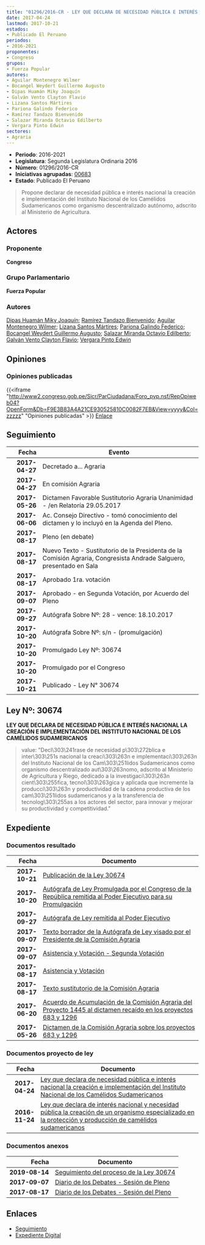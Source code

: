 ```yaml
---
title: "01296/2016-CR - LEY QUE DECLARA DE NECESIDAD PÚBLICA E INTERÉS NACIONAL LA CREACIÓN E IMPLEMENTACIÓN DEL INSTITUTO NACIONAL DE LOS CAMÉLIDOS SUDAMERICANOS"
date: 2017-04-24
lastmod: 2017-10-21
estados:
- Publicado El Peruano
periodos:
- 2016-2021
proponentes:
- Congreso
grupos:
- Fuerza Popular
autores:
- Aguilar Montenegro Wilmer
- Bocangel Weydert Guillermo Augusto
- Dipas Huamán Miky Joaquín
- Galván Vento Clayton Flavio
- Lizana Santos Mártires
- Pariona Galindo Federico
- Ramírez Tandazo Bienvenido
- Salazar Miranda Octavio Edilberto
- Vergara Pinto Edwin
sectores:
- Agraria
---
```

- **Periodo**: 2016-2021
- **Legislatura**: Segunda Legislatura Ordinaria 2016
- **Número**: 01296/2016-CR
- **Iniciativas agrupadas**: [00683](../../00600/00683)
- **Estado**: Publicado El Peruano

> Propone declarar de necesidad pública e interés nacional la creación e implementación del Instituto Nacional de los Camélidos Sudamericanos como organismo descentralizado autónomo, adscrito al Ministerio de Agricultura.


## Actores

### Proponente

**Congreso**

### Grupo Parlamentario

**Fuerza Popular**

### Autores

[Dipas Huamán Miky Joaquín](mailto:mailto:mdipas@congreso.gob.pe); [Ramírez Tandazo Bienvenido](mailto:mailto:bramirez@congreso.gob.pe); [Aguilar Montenegro Wilmer](mailto:mailto:waguilar@congreso.gob.pe); [Lizana Santos Mártires](mailto:mailto:mlizana@congreso.gob.pe); [Pariona Galindo Federico](mailto:mailto:fpariona@congreso.gob.pe); [Bocangel Weydert Guillermo Augusto](mailto:mailto:gbocangel@congreso.gob.pe); [Salazar Miranda Octavio Edilberto](mailto:mailto:osalazar@congreso.gob.pe); [Galván Vento Clayton Flavio](mailto:mailto:cgalvan@congreso.gob.pe); [Vergara Pinto Edwin](mailto:mailto:evergara@congreso.gob.pe)

## Opiniones

### Opiniones publicadas

{{<iframe "http://www2.congreso.gob.pe/Sicr/ParCiudadana/Foro_pvp.nsf/RepOpiweb04?OpenForm&Db=F9E3B83A4A21CE930525810C0082F7EB&View=yyyy&Col=zzzzz" "Opiniones publicadas" >}}
[Enlace](http://www2.congreso.gob.pe/Sicr/ParCiudadana/Foro_pvp.nsf/RepOpiweb04?OpenForm&Db=F9E3B83A4A21CE930525810C0082F7EB&View=yyyy&Col=zzzzz)


## Seguimiento

| Fecha | Evento |
|------:|--------|
| **2017-04-27** | Decretado a... Agraria |
| **2017-04-27** | En comisión Agraria |
| **2017-05-26** | Dictamen Favorable Sustitutorio Agraria Unanimidad - /en Relatoría 29.05.2017 |
| **2017-06-06** | Ac. Consejo Directivo - tomó conocimiento del dictamen y lo incluyó en la Agenda del Pleno. |
| **2017-08-17** | Pleno (en debate) |
| **2017-08-17** | Nuevo Texto - Sustitutorio de la Presidenta de la Comisión Agraria, Congresista Andrade Salguero, presentado en Sala |
| **2017-08-17** | Aprobado 1ra. votación |
| **2017-09-07** | Aprobado - en Segunda Votación, por Acuerdo del Pleno |
| **2017-09-27** | Autógrafa Sobre Nº: 28 - vence: 18.10.2017 |
| **2017-10-20** | Autógrafa Sobre Nº: s/n - (promulgación) |
| **2017-10-20** | Promulgado Ley Nº: 30674 |
| **2017-10-20** | Promulgado por el Congreso |
| **2017-10-21** | Publicado - Ley N° 30674 |

## Ley Nº: 30674

**LEY QUE DECLARA DE NECESIDAD PÚBLICA E INTERÉS NACIONAL LA CREACIÓN E IMPLEMENTACIÓN DEL INSTITUTO NACIONAL DE LOS CAMÉLIDOS SUDAMERICANOS**

> value: "Decl\303\241rase de necesidad p\303\272blica e inter\303\251s nacional la creaci\303\263n e implementaci\303\263n del Instituto Nacional de los Cam\303\251lidos Sudamericanos como organismo descentralizado aut\303\263nomo, adscrito al Ministerio de Agricultura y Riego, dedicado a la investigaci\303\263n cient\303\255fica, tecnol\303\263gica y aplicada que incremente la producci\303\263n y productividad de la cadena productiva de los cam\303\251lidos sudamericanos y a la transferencia de tecnolog\303\255as a los actores del sector, para innovar y mejorar su productividad y competitividad."


## Expediente

### Documentos resultado

| Fecha | Documento |
|------:|-----------|
| **2017-10-21** | [Publicación de la Ley 30674](http://www.leyes.congreso.gob.pe/Documentos/2016_2021/ADLP/Normas_Legales/30674-LEY.pdf) |
| **2017-10-20** | [Autógrafa de Ley Promulgada por el Congreso de la República remitida al Poder Ejecutivo para su Promulgación](http://www.leyes.congreso.gob.pe/Documentos/2016_2021/ADLP/Texto_Aprobado/AU0068320171020.pdf) |
| **2017-09-27** | [Autógrafa de Ley remitida al Poder Ejecutivo](http://www.leyes.congreso.gob.pe/Documentos/2016_2021/Autografas/Ley_y_de_Resolucion_Legislativa/AU0068320170927.pdf) |
| **2017-09-07** | [Texto borrador de la Autógrafa de Ley visado por el Presidente de la Comisión Agraria](http://www.leyes.congreso.gob.pe/Documentos/2016_2021/Texto_Borrador_de_Autografa/BAU0068320170907.pdf) |
| **2017-09-07** | [Asistencia y Votación - Segunda Votación](http://www.leyes.congreso.gob.pe/Documentos/2016_2021/Asistencia_y_Votacion/Proyectos_de_Ley/Exoneracion_de_Segunda_Votacion/ESV0068320170907..pdf) |
| **2017-08-17** | [Asistencia y Votación](http://www.leyes.congreso.gob.pe/Documentos/2016_2021/Asistencia_y_Votacion/Proyectos_de_Ley/AV0068320170817..pdf) |
| **2017-08-17** | [Texto sustitutorio de la Comisión Agraria](http://www.leyes.congreso.gob.pe/Documentos/2016_2021/Texto_Sustitutorio/Proyectos_de_Ley/TS0068320170817.pdf) |
| **2017-06-20** | [Acuerdo de Acumulación de la Comisión Agraria del Proyecto 1445 al dictamen recaído en los proyectos 683 y 1296](http://www.leyes.congreso.gob.pe/Documentos/2016_2021/Dictamenes/Proyectos_de_Ley/01445DC01MAY20170620.pdf) |
| **2017-05-26** | [Dictamen de la Comisión Agraria sobre los proyectos 683 y 1296](http://www.leyes.congreso.gob.pe/Documentos/2016_2021/Dictamenes/Proyectos_de_Ley/00683DC01MAY20170526.pdf) |

### Documentos proyecto de ley

| Fecha | Documento |
|------:|-----------|
| **2017-04-24** | [Ley que declara de necesidad pública e interés nacional la creación e implementación del Instituto Nacional de los Camélidos Sudamericanos](http://www.leyes.congreso.gob.pe/Documentos/2016_2021/Proyectos_de_Ley_y_de_Resoluciones_Legislativas/PL0129420170424.pdf) |
| **2016-11-24** | [Ley que declara de interés nacional y necesidad pública la creación de un organismo especializado en la protección y producción de camélidos sudamericanos](http://www.leyes.congreso.gob.pe/Documentos/2016_2021/Proyectos_de_Ley_y_de_Resoluciones_Legislativas/PL0068320161124.pdf) |

### Documentos anexos

| Fecha | Documento |
|------:|-----------|
| **2019-08-14** | [Seguimiento del proceso de la Ley 30674](http://www.leyes.congreso.gob.pe/Documentos/2016_2021/Seguimiento_de_Proyectos_de_Ley/00683PL20190814.pdf) |
| **2017-09-07** | [Diario de los Debates - Sesión de Pleno](http://www2.congreso.gob.pe/Sicr/DiarioDebates/Publicad.nsf/SesionesPleno/05256D6E0073DFE9052581950060EBDD/$FILE/PLO-2017-9.pdf) |
| **2017-08-17** | [Diario de los Debates - Sesión del Pleno](http://www2.congreso.gob.pe/Sicr/DiarioDebates/Publicad.nsf/SesionesPleno/05256D6E0073DFE90525818000024064/$FILE/PLO-2017-5.pdf) |

## Enlaces

- [Seguimiento](http://www2.congreso.gob.pe/Sicr/TraDocEstProc/CLProLey2016.nsf/f7fff46988ca05b1052578e100829cc7/2e79b30a6c422f7a0525810c007d0e00?OpenDocument)
- [Expediente Digital](http://www2.congreso.gob.pe/Sicr/TraDocEstProc/Expvirt_2011.nsf/visbusqptramdoc1621/01296?opendocument)

